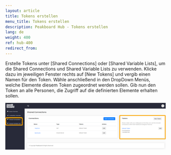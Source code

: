 ```yaml
---
layout: article
title: Tokens erstellen
menu_title: Tokens erstellen 
description: Peakboard Hub - Tokens erstellen 
lang: de
weight: 400
ref: hub-400
redirect_from:
---
```

Erstelle Tokens unter [Shared Connections] oder [Shared Variable Lists], um die Shared Connections und Shared Variable Lists zu verwenden. 
Klicke dazu im jeweiligen Fenster rechts auf [New Tokens] und vergib einen Namen für den Token. 
Wähle anschließend in den DropDown Menüs, welche Elemente diesem Token zugeordnet werden sollen. 
Gib nun den Token an alle Personen, die Zugriff auf die definierten Elemente erhalten sollen.

![Tokens for Shared Connections](/assets/images/hub/hub_tokens.png) 
